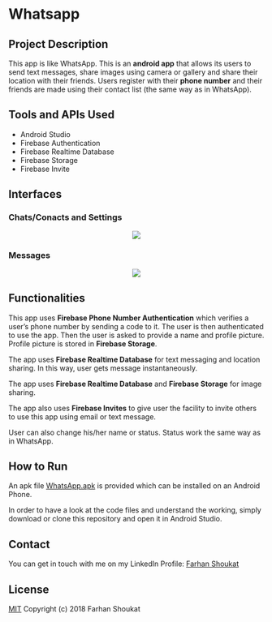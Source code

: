# Whatsapp

## Project Description
This app is like WhatsApp. This is an **android app** that allows its users to send text messages, share images using camera or gallery and share their location with their friends. Users register with their **phone number** and their friends are made using their contact list (the same way as in WhatsApp).

## Tools and APIs Used
* Android Studio
* Firebase Authentication
* Firebase Realtime Database
* Firebase Storage
* Firebase Invite


## Interfaces

### Chats/Conacts and Settings
<p align="middle">
  <img src="../master/Screenshots/s1.png"/>
</p>
 
### Messages
<p align="middle">
  <img src="../master/Screenshots/s2.png"/>
</p>


## Functionalities

This app uses **Firebase Phone Number Authentication** which verifies a user’s phone number by sending a code to it. The user is then authenticated to use the app. Then the user is asked to provide a name and profile picture. Profile picture is stored in **Firebase Storage**.

The app uses **Firebase Realtime Database** for text messaging and location sharing. In this way, user gets message instantaneously.

The app uses **Firebase Realtime Database** and **Firebase Storage** for image sharing.

The app also uses **Firebase Invites** to give user the facility to invite others to use this app using email or text message.

User can also change his/her name or status. Status work the same way as in WhatsApp.


## How to Run

An apk file [WhatsApp.apk](../master/WhatsApp.apk) is provided which can be installed on an Android Phone.

In order to have a look at the code files and understand the working, simply download or clone this repository and open it in Android Studio.


## Contact
You can get in touch with me on my LinkedIn Profile: [Farhan Shoukat](https://www.linkedin.com/in/farhan-shoukat-782542167/)


## License
[MIT](../master/LICENSE)
Copyright (c) 2018 Farhan Shoukat
